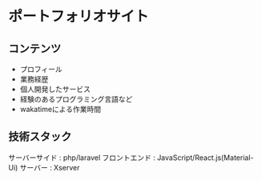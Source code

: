 # ポートフォリオサイト

## コンテンツ
- プロフィール
- 業務経歴
- 個人開発したサービス
- 経験のあるプログラミング言語など
- wakatimeによる作業時間

## 技術スタック
サーバーサイド : php/laravel
フロントエンド : JavaScript/React.js(Material-Ui)
サーバー     : Xserver

